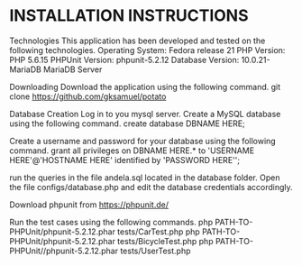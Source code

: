 # INSTALLATION INSTRUCTIONS

Technologies
This application has been developed and tested on the following technologies.
Operating System: Fedora release 21
PHP Version: PHP 5.6.15
PHPUnit Version: phpunit-5.2.12
Database Version: 10.0.21-MariaDB MariaDB Server


Downloading
Download the application using the following command.
git clone https://github.com/gksamuel/potato

Database Creation
Log in to you mysql server.
Create a MySQL database using the following command.
create database DBNAME HERE;

Create a username and password for your database using the following command.
grant all privileges on DBNAME HERE.* to 'USERNAME HERE'@'HOSTNAME HERE' identified by 'PASSWORD HERE'';  

run the queries in the file andela.sql located in the database folder.
Open the file configs/database.php and edit the database credentials accordingly.

Download phpunit from  https://phpunit.de/

Run the test cases using the following commands.
 php PATH-TO-PHPUnit/phpunit-5.2.12.phar tests/CarTest.php 
 php PATH-TO-PHPUnit/phpunit-5.2.12.phar tests/BicycleTest.php 
 php PATH-TO-PHPUnit//phpunit-5.2.12.phar tests/UserTest.php 

